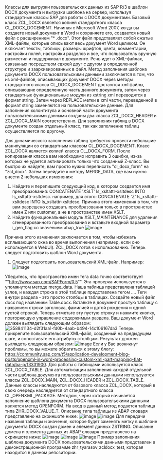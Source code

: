 Классы для выгрузки поьзовательских данных из SAP R/3 в шаблон DOCX документа и выгрузки шаблона на сервер, используя стандартные классы SAP для работы с DOCX документами.
Базовый класс ZCL_DOCX является копией стандартного класса CL_DOCX_DOCEMENT. 
Начиная с Microsoft Word 2007, когда вы создаете новый документ в Word и сохраняете его, создается новый файл с расширением "* .docx".
Этот файл представляет собой сжатые XML-файлы, которые описывают весь документ Word целиком. Он включает тексты, таблицы, размеры шрифтов, цвета, комментарии, настройки полей, настройки разделов и все, 
что пользователь вручную разместил и поддерживал в документе. Речь идет о XML-файлах, связанных посредством связей друг с другом в определенной структуре 
и заархивированных в файл.
Метод заполнения шаблона документа DOCX пользовательскими данными заключается в том, что из xml-файлов, описывающих документ DOCX через методы стандартного класса CL_DOCX_DOCEMENT достаются xml файлы, 
описывающие определенную часть данного документа, затем через стандартные функциональные модули из xstring xml переводятся в формат string. Затем через REPLACE метки в xml части, переведенной в формат string заменяются на пользовательские данные.
Для заполнения колонтитула и основной части документа пользовательскими данными созданы два класса ZCL_DOCX_HEADER и ZCL_DOCX_MAIN соответственно.
Для заполнения таблиц в DOCX документе создан отдельный класс, так как заполнение таблиц осуществляется по другому.

Для динамического заполнения таблиц требуется провести небольшие манипуляции со стандартным классом CL_DOCX_DOCEMENT.
Класс ZCL_DOCX является копией класса CL_DOCX_FORM. После копирования класса вам необходимо исправить 3 ошибки, из-за которых не удается активировать только что созданный Z-класс. Вы быстро их найдете, вам просто нужно переписать "cl_docx_form" на "zcl_docx". Затем перейдите к методу MERGE_DATA, где вам нужно внести 2 небольших изменения:

1. Найдите и перепишите следующий код, в котором создается имя преобразования:
  CONCATENATE 'XSLT' ls_xsltattr-xsltdesc INTO ls_xsltattr-xsltdesc.
например, для этого:
  CONCATENATE 'Z' ls_xsltattr-xsltdesc INTO ls_xsltattr-xsltdesc.
Причина этого изменения в том, что вам разрешено создавать преобразования только в пространстве имен Z или customer, а не в пространстве имен XSLT.
2. Найдите функциональный модуль XSLT_MAINTENANCE для удаления сгенерированного преобразования и вставьте входной параметр i_gen_flag со значением abap_true
![image](https://github.com/user-attachments/assets/fd7f0e19-9e2a-4c7d-a817-4c1d9181cc3c)

  Причина этого изменения заключается в том, чтобы избежать всплывающего окна во время выполнения (например, если оно используется в WebUI).
  ZCL_DOCX готов к использованию. Теперь следует подготовить шаблон Word документа.
  1. Следует подготовить пользовательский XML-файл.
  Например:
![image](https://github.com/user-attachments/assets/bee349e2-a15c-4755-bf75-51ff342c1667)

Убедитесь, что пространство имен тега data точно соответствует ""http://www.sap.com/SAPForm/0.5"". Эта проверка используется в упомянутом методе merge_data. Наша таблица представлена таблицей узлов, и каждая строка в этой таблице представлена тегом <DATA>...</DATA>. Теги внутри раздела <DATA> - это просто столбцы в таблицах.
Создайте новый файл docx под названием Table.docx.  Вставьте в документ простую таблицу с названием строки заголовка, фамилией и датой рождения и одной пустой строкой. Теперь отметьте эту пустую строку и нажмите кнопку, повторяющую управление содержимым раздела. Ваш документ Word должен выглядеть следующим образом:
![358841134-d2f31aa1-fd0b-4aab-b494-14c106167da3](https://github.com/user-attachments/assets/138c4713-a6c1-4a1b-b97a-68190a55553e)
Теперь прикрепите пользовательский XML-файл, созданный на предыдущем шаге, и сопоставьте его атрибуты столбцам. Результат должен выглядеть следующим образом:
![image](https://github.com/user-attachments/assets/883e5a6e-896f-4dab-b2f4-20436c80d94c)
Если у Вас возникнут проблемы, то вы можете обратиться к этому блогу: https://community.sap.com/t5/application-development-blog-posts/openxml-in-word-processing-custom-xml-part-mapping-flat-data/ba-p/13331900.
Для работы с таблицами используется класс ZCL_DOCX_TABLE.
Для автоматизации заполнения каждой отдельной части шаблона  документа пользовательскими данными используются классы ZCL_DOCX_MAIN, ZCL_DOCX_HEADER и ZCL_DOCX_TABLE. Данные классы наследуются от базового класса ZCL_DOCX, который в свою очередь наследуется от стандартного класса CL_OPENXML_PACKAGE. Методом, через который начинается заполнение шаблона документа DOCX пользовательскими данными является метод OPENFORM. На вход в данный метод подается таблица типа ZHR_DOCX_VALUE_T.
Описание типа таблицы из ABAP словаря представлено на скриншоте ниже:
![image](https://github.com/user-attachments/assets/9b5c2072-9177-45c8-a1b6-7fabb88d6eb5)
![image](https://github.com/user-attachments/assets/23aa8045-9a86-46ff-926d-71ef9cff3b33)
Для передачи названия таблицы и значения, которое будет заменять метку в шаблоне документа DOCX создан домен и элемент данных ZSTRING.
Описание домена и элемента данных из ABAP словаря представлено на скриншоте ниже:
![image](https://github.com/user-attachments/assets/5a613c1a-03fd-43dc-9b8a-88850611484c)
![image](https://github.com/user-attachments/assets/2293afbc-7abd-425e-9231-b6fb2ac5d63f)
![image](https://github.com/user-attachments/assets/a7afe41b-466d-4b3c-9c8f-d6f2582cc456)
Пример заполнения шаблона документа DOCX пользовательскими данными представлен в демонстрационной программе zhr_tyarasov_zcldocx_test, которая находится в данном репозитории.



